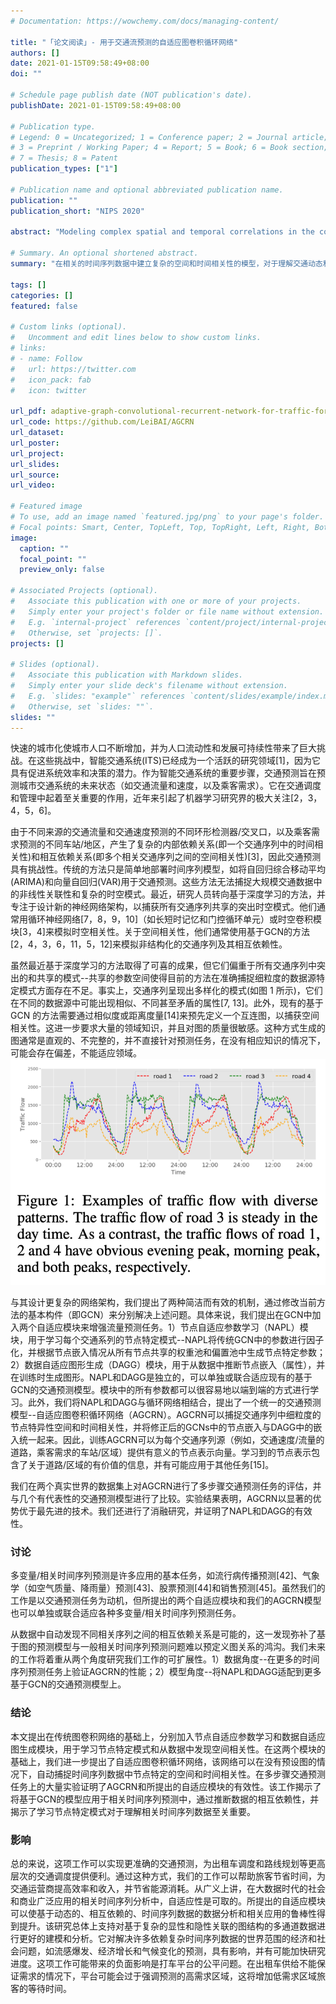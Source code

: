 ```yaml
---
# Documentation: https://wowchemy.com/docs/managing-content/

title: "「论文阅读」- 用于交通流预测的自适应图卷积循环网络"
authors: []
date: 2021-01-15T09:58:49+08:00
doi: ""

# Schedule page publish date (NOT publication's date).
publishDate: 2021-01-15T09:58:49+08:00

# Publication type.
# Legend: 0 = Uncategorized; 1 = Conference paper; 2 = Journal article;
# 3 = Preprint / Working Paper; 4 = Report; 5 = Book; 6 = Book section;
# 7 = Thesis; 8 = Patent
publication_types: ["1"]

# Publication name and optional abbreviated publication name.
publication: ""
publication_short: "NIPS 2020"

abstract: "Modeling complex spatial and temporal correlations in the correlated time series data is indispensable for understanding the traffic dynamics and predicting the future status of an evolving traffic system. Recent works focus on designing complicated graph neural network architectures to capture shared patterns with the help of pre-defined graphs. In this paper, we argue that learning node-specific patterns is essential for traffic forecasting while the pre-defined graph is avoidable. To this end, we propose two adaptive modules for enhancing Graph Convolutional Network (GCN) with new capabilities: 1) a Node Adaptive Parameter Learning (NAPL) module to capture node-specific patterns; 2) a Data Adaptive Graph Gen- eration (DAGG) module to infer the inter-dependencies among different traffic series automatically. We further propose an Adaptive Graph Convolutional Recur- rent Network (AGCRN) to capture fine-grained spatial and temporal correlations in traffic series automatically based on the two modules and recurrent networks. Our experiments on two real-world traffic datasets show AGCRN outperforms state-of-the-art by a significant margin without pre-defined graphs about spatial connections."

# Summary. An optional shortened abstract.
summary: "在相关的时间序列数据中建立复杂的空间和时间相关性的模型，对于理解交通动态和预测一个不断发展的交通系统的未来状态是不可或缺的。最近的工作主要集中在设计复杂的图神经网络架构，借助于预先定义的图来捕捉共享模式。在本文中，我们认为学习节点特定的模式对于交通预测是必不可少的，而预先定义的图是可以避免的。为此，我们提出了两个自适应模块，以增强图形卷积网络（GCN）的新功能。1)节点自适应参数学习(NAPL)模块，用于捕捉节点的特定模式；2)数据自适应图形生成(DAGG)模块，用于自动推断不同流量序列之间的相互依赖关系。我们进一步提出了自适应图卷积循环网络（AGCRN），基于这两个模块和循环网络自动捕捉交通序列中细粒度的空间和时间相关性。我们在两个真实世界的交通数据集上的实验表明，AGCRN在没有预先定义的空间连接图的情况下，以显著的优势优于最先进的技术。"

tags: []
categories: []
featured: false

# Custom links (optional).
#   Uncomment and edit lines below to show custom links.
# links:
# - name: Follow
#   url: https://twitter.com
#   icon_pack: fab
#   icon: twitter

url_pdf: adaptive-graph-convolutional-recurrent-network-for-traffic-forecasting
url_code: https://github.com/LeiBAI/AGCRN
url_dataset:
url_poster:
url_project:
url_slides:
url_source:
url_video:

# Featured image
# To use, add an image named `featured.jpg/png` to your page's folder. 
# Focal points: Smart, Center, TopLeft, Top, TopRight, Left, Right, BottomLeft, Bottom, BottomRight.
image:
  caption: ""
  focal_point: ""
  preview_only: false

# Associated Projects (optional).
#   Associate this publication with one or more of your projects.
#   Simply enter your project's folder or file name without extension.
#   E.g. `internal-project` references `content/project/internal-project/index.md`.
#   Otherwise, set `projects: []`.
projects: []

# Slides (optional).
#   Associate this publication with Markdown slides.
#   Simply enter your slide deck's filename without extension.
#   E.g. `slides: "example"` references `content/slides/example/index.md`.
#   Otherwise, set `slides: ""`.
slides: ""
---
```

快速的城市化使城市人口不断增加，并为人口流动性和发展可持续性带来了巨大挑战。在这些挑战中，智能交通系统(ITS)已经成为一个活跃的研究领域[1]，因为它具有促进系统效率和决策的潜力。作为智能交通系统的重要步骤，交通预测旨在预测城市交通系统的未来状态（如交通流量和速度，以及乘客需求）。它在交通调度和管理中起着至关重要的作用，近年来引起了机器学习研究界的极大关注[2，3，4，5，6]。

由于不同来源的交通流量和交通速度预测的不同环形检测器/交叉口，以及乘客需求预测的不同车站/地区，产生了复杂的内部依赖关系(即一个交通序列中的时间相关性)和相互依赖关系(即多个相关交通序列之间的空间相关性)[3]，因此交通预测具有挑战性。传统的方法只是简单地部署时间序列模型，如将自回归综合移动平均(ARIMA)和向量自回归(VAR)用于交通预测。这些方法无法捕捉大规模交通数据中的非线性关联性和复杂的时空模式。最近，研究人员转向基于深度学习的方法，并专注于设计新的神经网络架构，以捕获所有交通序列共享的突出时空模式。他们通常用循环神经网络[7，8，9，10]（如长短时记忆和门控循环单元）或时空卷积模块[3，4]来模拟时空相关性。关于空间相关性，他们通常使用基于GCN的方法[2，4，3，6，11，5，12]来模拟非结构化的交通序列及其相互依赖性。

虽然最近基于深度学习的方法取得了可喜的成果，但它们偏重于所有交通序列中突出的和共享的模式--共享的参数空间使得目前的方法在准确捕捉细粒度的数据源特定模式方面存在不足。事实上，交通序列呈现出多样化的模式(如图 1 所示)，它们在不同的数据源中可能出现相似、不同甚至矛盾的属性[7, 13]。此外，现有的基于 GCN 的方法需要通过相似度或距离度量[14]来预先定义一个互连图，以捕获空间相关性。这进一步要求大量的领域知识，并且对图的质量很敏感。这种方式生成的图通常是直观的、不完整的，并不直接针对预测任务，在没有相应知识的情况下，可能会存在偏差，不能适应领域。
![](images/fig1.png)

与其设计更复杂的网络架构，我们提出了两种简洁而有效的机制，通过修改当前方法的基本构件（即GCN）来分别解决上述问题。具体来说，我们提出在GCN中加入两个自适应模块来增强流量预测任务。1）节点自适应参数学习（NAPL）模块，用于学习每个交通系列的节点特定模式--NAPL将传统GCN中的参数进行因子化，并根据节点嵌入情况从所有节点共享的权重池和偏置池中生成节点特定参数；2）数据自适应图形生成（DAGG）模块，用于从数据中推断节点嵌入（属性），并在训练时生成图形。NAPL和DAGG是独立的，可以单独或联合适应现有的基于GCN的交通预测模型。模块中的所有参数都可以很容易地以端到端的方式进行学习。此外，我们将NAPL和DAGG与循环网络相结合，提出了一个统一的交通预测模型--自适应图卷积循环网络（AGCRN）。AGCRN可以捕捉交通序列中细粒度的节点特异性空间和时间相关性，并将修正后的GCNs中的节点嵌入与DAGG中的嵌入统一起来。因此，训练AGCRN可以为每个交通序列源（例如，交通速度/流量的道路，乘客需求的车站/区域）提供有意义的节点表示向量。学习到的节点表示包含了关于道路/区域的有价值的信息，并有可能应用于其他任务[15]。

我们在两个真实世界的数据集上对AGCRN进行了多步骤交通预测任务的评估，并与几个有代表性的交通预测模型进行了比较。实验结果表明，AGCRN以显著的优势优于最先进的技术。我们还进行了消融研究，并证明了NAPL和DAGG的有效性。

### 讨论
多变量/相关时间序列预测是许多应用的基本任务，如流行病传播预测[42]、气象学（如空气质量、降雨量）预测[43]、股票预测[44]和销售预测[45]。虽然我们的工作是以交通预测任务为动机，但所提出的两个自适应模块和我们的AGCRN模型也可以单独或联合适应各种多变量/相关时间序列预测任务。

从数据中自动发现不同相关序列之间的相互依赖关系是可能的，这一发现弥补了基于图的预测模型与一般相关时间序列预测问题难以预定义图关系的鸿沟。我们未来的工作将着重从两个角度研究我们工作的可扩展性。1）数据角度--在更多的时间序列预测任务上验证AGCRN的性能；2）模型角度--将NAPL和DAGG适配到更多基于GCN的交通预测模型上。

### 结论
本文提出在传统图卷积网络的基础上，分别加入节点自适应参数学习和数据自适应图生成模块，用于学习节点特定模式和从数据中发现空间相关性。在这两个模块的基础上，我们进一步提出了自适应图卷积循环网络，该网络可以在没有预设图的情况下，自动捕捉时间序列数据中节点特定的空间和时间相关性。在多步骤交通预测任务上的大量实验证明了AGCRN和所提出的自适应模块的有效性。该工作揭示了将基于GCN的模型应用于相关时间序列预测中，通过推断数据的相互依赖性，并揭示了学习节点特定模式对于理解相关时间序列数据至关重要。

### 影响
总的来说，这项工作可以实现更准确的交通预测，为出租车调度和路线规划等更高层次的交通调度提供便利。通过这种方式，我们的工作可以帮助旅客节省时间，为交通运营商提高效率和收入，并节省能源消耗。从广义上讲，在大数据时代的社会和商业广泛应用的相关时间序列分析中，自适应性是可取的。所提出的自适应模块可以使基于动态的、相互依赖的、时间序列数据的数据分析和相关应用的鲁棒性得到提升。该研究总体上支持对基于复杂的显性和隐性关联的图结构的多通道数据进行更好的建模和分析。它对解决许多依赖复杂时间序列数据的世界范围的经济和社会问题，如流感爆发、经济增长和气候变化的预测，具有影响，并有可能加快研究进度。这项工作可能带来的负面影响是打车平台的公平问题。在出租车供给不能保证需求的情况下，平台可能会过于强调预测的高需求区域，这将增加低需求区域旅客的等待时间。

